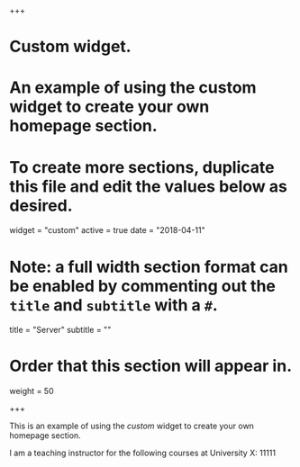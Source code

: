 +++
# Custom widget.
# An example of using the custom widget to create your own homepage section.
# To create more sections, duplicate this file and edit the values below as desired.
widget = "custom"
active = true
date = "2018-04-11"

# Note: a full width section format can be enabled by commenting out the `title` and `subtitle` with a `#`.
title = "Server"
subtitle = ""

# Order that this section will appear in.
weight = 50

+++

This is an example of using the *custom* widget to create your own homepage section.

I am a teaching instructor for the following courses at University X:
11111
